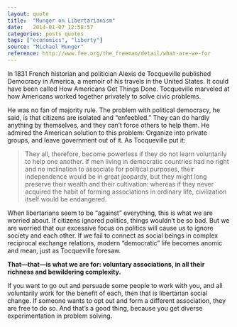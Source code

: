```yaml
---
layout: quote
title:  "Munger on Libertarianism"
date:   2014-01-07 12:58:57
categories: posts quotes
tags: ["economics", "liberty"]
source: "Michael Munger"
reference: http://www.fee.org/the_freeman/detail/what-are-we-for
---
```


In 1831 French historian and politician Alexis de Tocqueville published Democracy in America, a memoir of his travels in the United States. It could have been called How Americans Get Things Done. Tocqueville marveled at how Americans worked together privately to solve civic problems.

He was no fan of majority rule. The problem with political democracy, he said, is that citizens are isolated and “enfeebled.” They can do hardly anything by themselves, and they can’t force others to help them. He admired the American solution to this problem: Organize into private groups, and leave government out of it. As Tocqueville put it:

> They all, therefore, become powerless if they do not learn voluntarily to help one another. If men living in democratic countries had no right and no inclination to associate for political purposes, their independence would be in great jeopardy, but they might long preserve their wealth and their cultivation: whereas if they never acquired the habit of forming associations in ordinary life, civilization itself would be endangered.

When libertarians seem to be “against” everything, this is what we are worried about. If citizens ignored politics, things wouldn’t be so bad. But we are worried that our excessive focus on politics will cause us to ignore society and each other. If we fail to connect as social beings in complex reciprocal exchange relations, modern “democratic” life becomes anomic and mean, just as Tocqueville foresaw.

<b>That—that—is what we are for: voluntary associations, in all their richness and bewildering complexity.</b>

If you want to go out and persuade some people to work with you, and all voluntarily work for the benefit of each, then that is libertarian social change. If someone wants to opt out and form a different association, they are free to do so. And that’s a good thing, because you get diverse experimentation in problem solving.